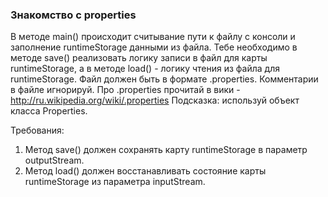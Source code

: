 
### Знакомство с properties

В методе main() происходит считывание пути к файлу с консоли и заполнение runtimeStorage данными из файла.
Тебе необходимо в методе save() реализовать логику записи в файл для карты runtimeStorage, а в методе load() -
логику чтения из файла для runtimeStorage. Файл должен быть в формате .properties.
Комментарии в файле игнорируй. Про .properties прочитай в вики - http://ru.wikipedia.org/wiki/.properties
Подсказка: используй объект класса Properties.


Требования:
1.	Метод save() должен сохранять карту runtimeStorage в параметр outputStream.
2.	Метод load() должен восстанавливать состояние карты runtimeStorage из параметра inputStream.


